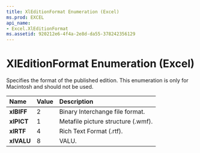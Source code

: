 ```yaml
---
title: XlEditionFormat Enumeration (Excel)
ms.prod: EXCEL
api_name:
- Excel.XlEditionFormat
ms.assetid: 920212e6-4f4a-2e8d-da55-378242356129
---
```



# XlEditionFormat Enumeration (Excel)

Specifies the format of the published edition. This enumeration is only for Macintosh and should not be used.



|**Name**|**Value**|**Description**|
|:-----|:-----|:-----|
| **xlBIFF**|2|Binary Interchange file format.|
| **xlPICT**|1|Metafile picture structure (.wmf).|
| **xlRTF**|4|Rich Text Format (.rtf).|
| **xlVALU**|8|VALU.|

